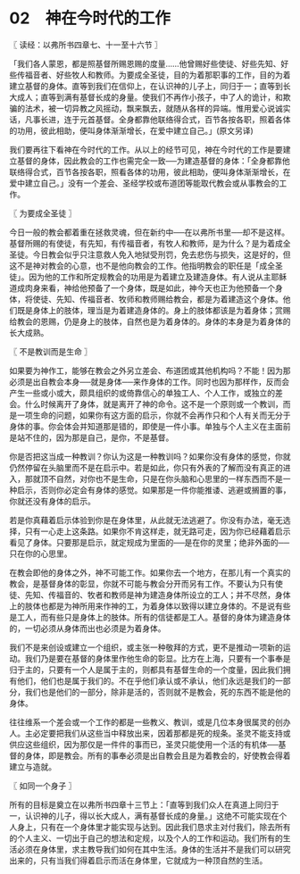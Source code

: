 # 02　神在今时代的工作



〖 读经：以弗所书四章七、十一至十六节 〗

「我们各人蒙恩，都是照基督所赐恩赐的度量……他曾赐好些使徒、好些先知、好些传福音者、好些牧人和教师。为要成全圣徒，目的为着那职事的工作，目的为着建立基督的身体。直等到我们在信仰上，在认识神的儿子上，同归于一；直等到长大成人；直等到满有基督长成的身量。使我们不再作小孩子，中了人的诡计，和欺骗的法术，被一切异教之风摇动，飘来飘去，就随从各样的异端。惟用爱心说诚实话，凡事长进，连于元首基督。全身都靠他联络得合式，百节各按各职，照着各体的功用，彼此相助，便叫身体渐渐增长，在爱中建立自己。」(原文另译)

我们要再往下看神在今时代的工作。从以上的经节可见，神在今时代的工作是要建立基督的身体，因此教会的工作也需完全一致──为建造基督的身体：「全身都靠他联络得合式，百节各按各职，照看各体的功用，彼此相助，便叫身体渐渐增长，在爱中建立自己。」没有一个差会、圣经学校或布道团等能取代教会或从事教会的工作。



〖 为要成全圣徒 〗

今日一般的教会都着重在拯救灵魂，但在新约中──在以弗所书里──却不是这样。基督所赐的有使徒，有先知，有传福音者，有牧人和教师，是为什么？是为着成全圣徒。今日教会似乎只注意救人免入地狱受刑罚，免去悲伤与损失，这是好的，但这不是神对教会的心意，也不是他向教会的工作。他指明教会的职任是「成全圣徒」。因为他的工作和所定规教会的功用是为着建立及建造身体。有人说从主耶稣道成肉身来看，神给他预备了一个身体，既是如此，神今天也正为他预备一个身体，将使徒、先知、传福音者、牧师和教师赐给教会，都是为着建造这个身体。他们既是身体上的肢体，理当是为着建造身体的。身上的肢体都该是为着身体；赏赐给教会的恩赐，仍是身上的肢体，自然也是为着身体的。身体的本身是为着身体的长大成熟。



〖 不是教训而是生命 〗

如果要为神作工，能够在教会之外另立差会、布道团或其他机构吗？不能！因为那必须是出自教会本身──就是身体──来作身体的工作。同时也因为那样作，反而会产生一些或小或大，颇具组织的或倚靠信心的单独工人、个人工作，或独立的差会。什么时候离开了身体，就是离开了神的命令。这不是一个原则或一个教训，而是一项生命的问题，如果你有这方面的启示，你就不会再作只和个人有关而无分于身体的事。你会体会并知道那是错的，即使是一件小事。单独与个人主义在主面前是站不住的，因为那是自己，是你，不是基督。

你是否把这当成一种教训？你认为这是一种教训吗？如果你没有身体的感觉，你就仍然停留在头脑里而不是在启示中。若是如此，你只有外表的了解而没有真正的进入，那就顶不自然，对你也不是生命，只是在你头脑和心思里的一样东西而不是一种启示，否则你必定会有身体的感觉。如果那是一件你能推诿、逃避或搁置的事，你就还没有身体的启示。

若是你真藉着启示体验到你是在身体里，从此就无法逃避了。你没有办法，毫无选择，只有一心走上这条路。如果你不肯这样走，就无路可走，因为你已经藉着启示看见了身体。只要那是启示，就定规成为里面的──是在你的灵里；绝非外面的──只在你的心思里。

在教会即他的身体之外，神不可能工作。如果你去一个地方，在那儿有一个真实的教会，是基督身体的彰显，你就不可能与教会分开而另有工作。不要认为只有使徒、先知、传福音的、牧者和教师是神为建造身体所设立的工人；并不尽然，身体上的肢体也都是为神所用来作神的工，为着身体以致得以建立身体的。不是说有些是工人，而有些只是身体上的肢体。所有的信徒都是工人。基督的身体为建造身体的，一切必须从身体而出也必须是为着身体。

我们不是来创设或建立一个组织，或主张一种敬拜的方式，更不是推动一项新的运动。我们乃是要在基督的身体里作他生命的彰显。比方在上海，只要有一个事奉是归于主的，只要有一个人是属于主的，则都具有基督生命的一个度量，因此我们拥有他们，他们也是属于我们的。不在乎他们承认或不承认，他们永远是我们的一部分，我们也是他们的一部分，除非是活的，否则就不是教会，死的东西不能是他的身体。

往往维系一个差会或一个工作的都是一些教义、教训，或是几位本身很属灵的创办人。主必定要把我们从这些当中释放出来，因着那都是死的规条。圣灵不能支持或供应这些组织，因为那仅是一件件的事而已，圣灵只能使用一个活的有机体──基督的身体，即是教会。所有的事奉必须是出自教会且是为着教会的，好使教会得着建立与造就。



〖 如同一个身子 〗

所有的目标是奠立在以弗所书四章十三节上：「直等到我们众人在真道上同归于一，认识神的儿子，得以长大成人，满有基督长成的身量。」这绝不可能实现在个人身上，只有在一个身体里才能实现与达到。因此我们恳求主对付我们，除去所有的个人主义、一切出于自己的想法和定规，以及个人的工作和运动。我们所有的生活必须在身体里，求主教导我们如何在其中生活。身体的生活并不是我们可以研究出来的，只有当我们得着启示而活在身体里，它就成为一种顶自然的生活。

